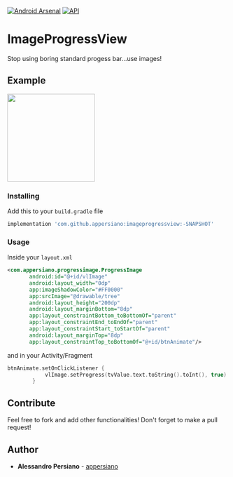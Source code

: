 [![Android Arsenal](https://img.shields.io/badge/Android%20Arsenal-ImageProgressView-brightgreen.svg?style=flat)](https://android-arsenal.com/details/1/7279)
[![API](https://img.shields.io/badge/API-21%2B-brightgreen.svg?style=flat)](https://android-arsenal.com/api?level=21)
# ImageProgressView
Stop using boring standard progess bar...use images!

## Example

<img src="https://raw.githubusercontent.com/appersiano/imageprogressview/master/img/sample.gif" width="200">

### Installing

Add this to your `build.gradle` file

```gradle
implementation 'com.github.appersiano:imageprogressview:-SNAPSHOT'
```

### Usage

Inside your `layout.xml`

```xml
<com.appersiano.progressimage.ProgressImage
       android:id="@+id/vlImage"
       android:layout_width="0dp"
       app:imageShadowColor="#FF0000"
       app:srcImage="@drawable/tree"
       android:layout_height="200dp"
       android:layout_marginBottom="8dp"
       app:layout_constraintBottom_toBottomOf="parent"
       app:layout_constraintEnd_toEndOf="parent"
       app:layout_constraintStart_toStartOf="parent"
       android:layout_marginTop="8dp"
       app:layout_constraintTop_toBottomOf="@+id/btnAnimate"/>
```
and in your Activity/Fragment
```kotlin
btnAnimate.setOnClickListener {
            vlImage.setProgress(tvValue.text.toString().toInt(), true)
        }
```
## Contribute

Feel free to fork and add other functionalities! Don't forget to make a pull request!

## Author

* **Alessandro Persiano** - [appersiano](https://github.com/appersiano)
